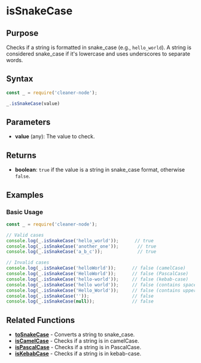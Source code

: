 # isSnakeCase

## Purpose
Checks if a string is formatted in snake_case (e.g., `hello_world`). A string is considered snake_case if it's lowercase and uses underscores to separate words.

## Syntax
```javascript
const _ = require('cleaner-node');

_.isSnakeCase(value)
```

## Parameters
- **value** (any): The value to check.

## Returns
- **boolean**: `true` if the value is a string in snake_case format, otherwise `false`.

## Examples

### Basic Usage
```javascript
const _ = require('cleaner-node');

// Valid cases
console.log(_.isSnakeCase('hello_world'));      // true
console.log(_.isSnakeCase('another_one'));       // true
console.log(_.isSnakeCase('a_b_c'));             // true

// Invalid cases
console.log(_.isSnakeCase('helloWorld'));      // false (camelCase)
console.log(_.isSnakeCase('HelloWorld'));      // false (PascalCase)
console.log(_.isSnakeCase('hello-world'));     // false (kebab-case)
console.log(_.isSnakeCase('hello world'));     // false (contains space)
console.log(_.isSnakeCase('Hello_World'));     // false (contains uppercase)
console.log(_.isSnakeCase(''));                // false
console.log(_.isSnakeCase(null));              // false
```

## Related Functions
- **[toSnakeCase](./to-snake-case.md)** - Converts a string to snake_case.
- **[isCamelCase](./is-camel-case.md)** - Checks if a string is in camelCase.
- **[isPascalCase](./is-pascal-case.md)** - Checks if a string is in PascalCase.
- **[isKebabCase](./is-kebab-case.md)** - Checks if a string is in kebab-case. 